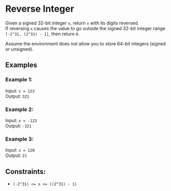 # Reverse Integer

Given a signed 32-bit integer `x`, return `x` with its digits reversed.  
If reversing `x` causes the value to go outside the signed 32-bit integer range `[-2^31, (2^31) - 1]`, then return `0`.

Assume the environment does not allow you to store 64-bit integers (signed or unsigned).

## Examples

### Example 1:

Input: `x = 123`  
Output: `321`  

### Example 2:

Input: `x = -123`  
Output: `-321`  

### Example 3:

Input: `x = 120`  
Output: `21`  

## Constraints:

 - `(-2^31) <= x <= ((2^31) - 1)`
